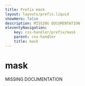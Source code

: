 ```yaml
---
title: Prefix mask
layout: layouts/prefix.liquid
showHero: false
description: MISSING DOCUMENTATION
eleventyNavigation:
	key: css-handler/prefix/mask
	parent: css-handler
	title: mask
---
```


# mask

MISSING DOCUMENTATION
